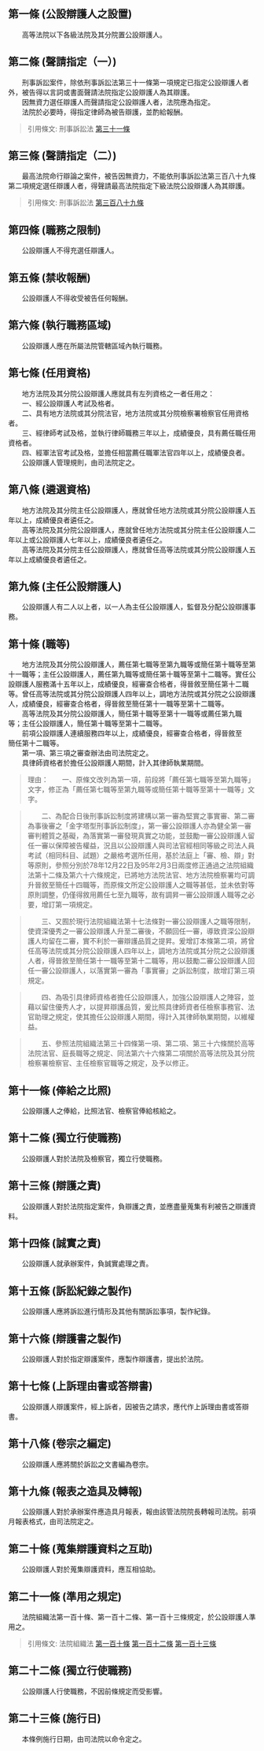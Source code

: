 第一條 (公設辯護人之設置)
-------------------------
　　高等法院以下各級法院及其分院置公設辯護人。  


第二條 (聲請指定（一）)
-----------------------
　　刑事訴訟案件，除依刑事訴訟法第三十一條第一項規定已指定公設辯護人者外，被告得以言詞或書面聲請法院指定公設辯護人為其辯護。  
　　因無資力選任辯護人而聲請指定公設辯護人者，法院應為指定。  
　　法院於必要時，得指定律師為被告辯護，並酌給報酬。  
> 引用條文: 刑事訴訟法 [第三十一條](4552#第三十一條-強制辯護案件與指定辯護人)



第三條 (聲請指定（二）)
-----------------------
　　最高法院命行辯論之案件，被告因無資力，不能依刑事訴訟法第三百八十九條第二項規定選任辯護人者，得聲請最高法院指定下級法院公設辯護人為其辯護。  
> 引用條文: 刑事訴訟法 [第三百八十九條](4552#第三百八十九條-言詞審理之例外)



第四條 (職務之限制)
-------------------
　　公設辯護人不得充選任辯護人。  


第五條 (禁收報酬)
-----------------
　　公設辯護人不得收受被告任何報酬。  


第六條 (執行職務區域)
---------------------
　　公設辯護人應在所屬法院管轄區域內執行職務。  


第七條 (任用資格)
-----------------
　　地方法院及其分院公設辯護人應就具有左列資格之一者任用之：  
　　一、經公設辯護人考試及格者。  
　　二、具有地方法院或其分院法官，地方法院或其分院檢察署檢察官任用資格者。  
　　三、經律師考試及格，並執行律師職務三年以上，成績優良，具有薦任職任用資格者。  
　　四、經軍法官考試及格，並擔任相當薦任職軍法官四年以上，成績優良者。  
　　公設辯護人管理規則，由司法院定之。  


第八條 (遴選資格)
-----------------
　　地方法院及其分院主任公設辯護人，應就曾任地方法院或其分院公設辯護人五年以上，成績優良者遴任之。  
　　高等法院及其分院公設辯護人，應就曾任地方法院或其分院主任公設辯護人二年以上或公設辯護人七年以上，成績優良者遴任之。  
　　高等法院及其分院主任公設辯護人，應就曾任高等法院或其分院公設辯護人五年以上成績優良者遴任之。  


第九條 (主任公設辯護人)
-----------------------
　　公設辯護人有二人以上者，以一人為主任公設辯護人，監督及分配公設辯護事務。  


第十條 (職等)
-------------
　　地方法院及其分院公設辯護人，薦任第七職等至第九職等或簡任第十職等至第十一職等；主任公設辯護人，薦任第九職等或簡任第十職等至第十二職等。實任公設辯護人服務滿十五年以上，成績優良，經審查合格者，得晉敘至簡任第十二職等。曾任高等法院或其分院公設辯護人四年以上，調地方法院或其分院之公設辯護人，成績優良，經審查合格者，得晉敘至簡任第十一職等至第十二職等。  
　　高等法院及其分院公設辯護人，簡任第十職等至第十一職等或薦任第九職  
等；主任公設辯護人，簡任第十職等至第十二職等。  
　　前項公設辯護人連續服務四年以上，成績優良，經審查合格者，得晉敘至  
簡任第十二職等。  
　　第一項、第三項之審查辦法由司法院定之。  
　　具律師資格者於擔任公設辯護人期間，計入其律師執業期間。  
> 理由：　　一、原條文改列為第一項，前段將「薦任第七職等至第九職等」文字，修正為「薦任第七職等至第九職等或簡任第十職等至第十一職等」文字。

> 　　二、為配合日後刑事訴訟制度將建構以第一審為堅實之事實審、第二審為事後審之「金字塔型刑事訴訟制度」，第一審公設辯護人亦為健全第一審審判體質之基礙，為落實第一審發現真實之功能，並鼓勵一審公設辯護人留任一審以保障被告權益，況且以公設辯護人與司法官經相同等級之司法人員考試（相同科目、試題）之嚴格考選所任用，基於法庭上「審、檢、辯」對等原則，參照分別於78年12月22日及95年2月3日兩度修正通過之法院組織法第十二條及第六十六條規定，已將地方法院法官、地方法院檢察署均可調升晉敘至簡任十四職等，而原條文所定公設辯護人之職等甚低，並未依對等原則調整，仍僅得敘用薦任七至九職等，故有調昇一審公設辯護人職等之必要，增訂第一項規定。

> 　　三、又囿於現行法院組織法第十七法條對一審公設辯護人之職等限制，使資深優秀之一審公設辯護人升至二審後，不願回任一審，導致資深公設辯護人均留在二審，實不利於一審辯護品質之提昇。爰增訂本條第二項，將曾任高等法院或其分院公設辯護人四年以上，調地方法院或其分院之公設辯護人者，得晉敘至簡任第十一職等至第十二職等，用以鼓勵二審公設辯護人回任一審公設辯護人，以落實第一審為「事實審」之訴訟制度，故增訂第三項規定。

> 　　四、為吸引具律師資格者擔任公設辯護人，加強公設辯護人之陣容，並藉以留住優秀人才，以提昇辯護品質，爰比照具律師資者任檢察事務官、法官助理之規定，使其擔任公設辯護人期間，得計入其律師執業期間，以維權益。

> 　　五、參照法院組織法第三十四條第一項、第二項、第三十六條關於高等法院法官、庭長職等之規定、同法第六十六條第二項關於高等法院及其分院檢察署檢察官、主任檢察官職等之規定，及予以修正。



第十一條 (俸給之比照)
---------------------
　　公設辯護人之俸給，比照法官、檢察官俸給核給之。  


第十二條 (獨立行使職務)
-----------------------
　　公設辯護人對於法院及檢察官，獨立行使職務。  


第十三條 (辯護之責)
-------------------
　　公設辯護人對於法院指定案件，負辯護之責，並應盡量蒐集有利被告之辯護資料。  


第十四條 (誠實之責)
-------------------
　　公設辯護人就承辦案件，負誠實處理之責。  


第十五條 (訴訟紀錄之製作)
-------------------------
　　公設辯護人應將訴訟進行情形及其他有關訴訟事項，製作紀錄。  


第十六條 (辯護書之製作)
-----------------------
　　公設辯護人對於指定辯護案件，應製作辯護書，提出於法院。  


第十七條 (上訴理由書或答辯書)
-----------------------------
　　公設辯護人辯護案件，經上訴者，因被告之請求，應代作上訴理由書或答辯書。  


第十八條 (卷宗之編定)
---------------------
　　公設辯護人應將關於訴訟之文書編為卷宗。  


第十九條 (報表之造具及轉報)
---------------------------
　　公設辯護人對於承辦案件應造具月報表，報由該管法院院長轉報司法院。前項月報表格式，由司法院定之。  


第二十條 (蒐集辯護資料之互助)
-----------------------------
　　公設辯護人對於蒐集辯護資料，應互相協助。  


第二十一條 (準用之規定)
-----------------------
　　法院組織法第一百十條、第一百十二條、第一百十三條規定，於公設辯護人準用之。  
> 引用條文: 法院組織法 [第一百十條](4502#第一百十條-各級法院之行政監督) [第一百十二條](4502#第一百十二條-命令警告) [第一百十三條](4502#第一百十三條-懲戒)



第二十二條 (獨立行使職務)
-------------------------
　　公設辯護人行使職務，不因前條規定而受影響。  


第二十三條 (施行日)
-------------------
　　本條例施行日期，由司法院以命令定之。